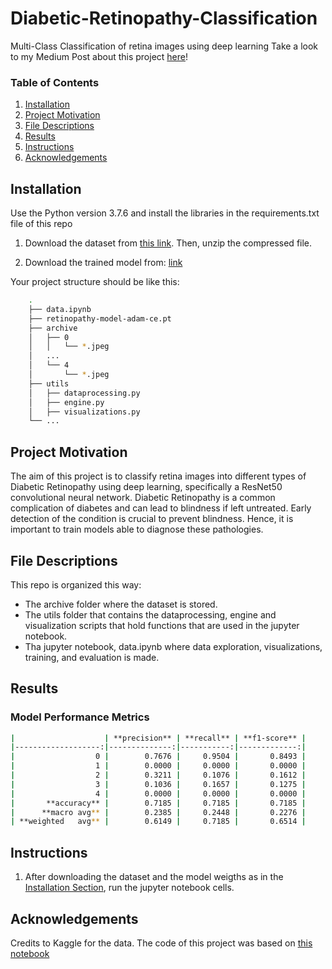 # Diabetic-Retinopathy-Classification
Multi-Class Classification of retina images using deep learning
Take a look to my Medium Post about this project [here](https://medium.com/@aleperez119/using-a-resnet50-model-to-classify-retinopathy-images-e95968ab69f0)!

### Table of Contents
1. [Installation](#installation)
2. [Project Motivation](#motivation)
3. [File Descriptions](#files)
4. [Results](#results)
5. [Instructions](#instructions)
5. [Acknowledgements](#acknowledgements)

## Installation <a name="installation"></a>

Use the Python version 3.7.6 and install the libraries in the requirements.txt file of this repo

1. Download the dataset from [this link](https://www.kaggle.com/datasets/amanneo/diabetic-retinopathy-resized-arranged). Then, unzip the compressed file.

2. Download the trained model from: [link](https://drive.google.com/file/d/1BCtLviqhYIt2782qGrnZv67v7smMQv7z/view?usp=sharing)

Your project structure should be like this:

``` bash 
    .
    ├── data.ipynb
    ├── retinopathy-model-adam-ce.pt
    ├── archive       
    │   ├── 0 
    │   │   └── *.jpeg        
    │   ...
    │   └── 4 
    │       └── *.jpeg 
    ├── utils       
    │   ├── dataprocessing.py
    │   ├── engine.py
    │   ├── visualizations.py
    └── ...
```

## Project Motivation<a name="motivation"></a>

The aim of this project is to classify retina images into different types of Diabetic Retinopathy using deep learning, specifically a ResNet50 convolutional neural network. Diabetic Retinopathy is a common complication of diabetes and can lead to blindness if left untreated. Early detection of the condition is crucial to prevent blindness. Hence, it is important to train models able to diagnose these pathologies.

## File Descriptions <a name="files"></a>

This repo is organized this way:
- The archive folder where the dataset is stored.
- The utils folder that contains the dataprocessing, engine and visualization scripts that hold functions that are used in the jupyter notebook.
- Tha jupyter notebook, data.ipynb where data exploration, visualizations, training, and evaluation is made.

## Results<a name="results"></a>

### Model Performance Metrics 

``` bash 
|                    | **precision** | **recall** | **f1-score** |
|-------------------:|--------------:|-----------:|-------------:|
|                  0 |        0.7676 |     0.9504 |       0.8493 |
|                  1 |        0.0000 |     0.0000 |       0.0000 |
|                  2 |        0.3211 |     0.1076 |       0.1612 |
|                  3 |        0.1036 |     0.1657 |       0.1275 |
|                  4 |        0.0000 |     0.0000 |       0.0000 |
|       **accuracy** |        0.7185 |     0.7185 |       0.7185 |
|      **macro avg** |        0.2385 |     0.2448 |       0.2276 |
| **weighted   avg** |        0.6149 |     0.7185 |       0.6514 |
```



## Instructions <a name="instructions"></a>
1. After downloading the dataset and the model weigths as in the [Installation Section](#installation), run the jupyter notebook cells. 

## Acknowledgements<a name="acknowledgements"></a>

Credits to Kaggle for the data. The code of this project was based on [this notebook](https://colab.research.google.com/github/bentrevett/pytorch-image-classification/blob/master/5_resnet.ipynb#scrollTo=hupBoXNhbqe_)
